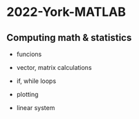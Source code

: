 # 2022-York-MATLAB

## Computing math & statistics

* funcions

* vector, matrix calculations

* if, while loops

* plotting

* linear system
